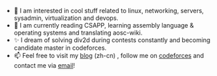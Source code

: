 - 🔭 I am interested in cool stuff related to linux, networking, servers, sysadmin, virtualization and devops.
- 🌱 I am currently reading CSAPP, learning assembly language & operating systems and translating aosc-wiki.
- ✨ I dream of solving div2d during contests constantly and becoming candidate master in codeforces.
- 📫 Feel free to visit my [blog](https://www.bobby285271.top/) (zh-cn) , follow me on [codeforces](http://codeforces.com/profile/bobby285271) and contact me via [email](mailto:admin@bobby285271.top)!
